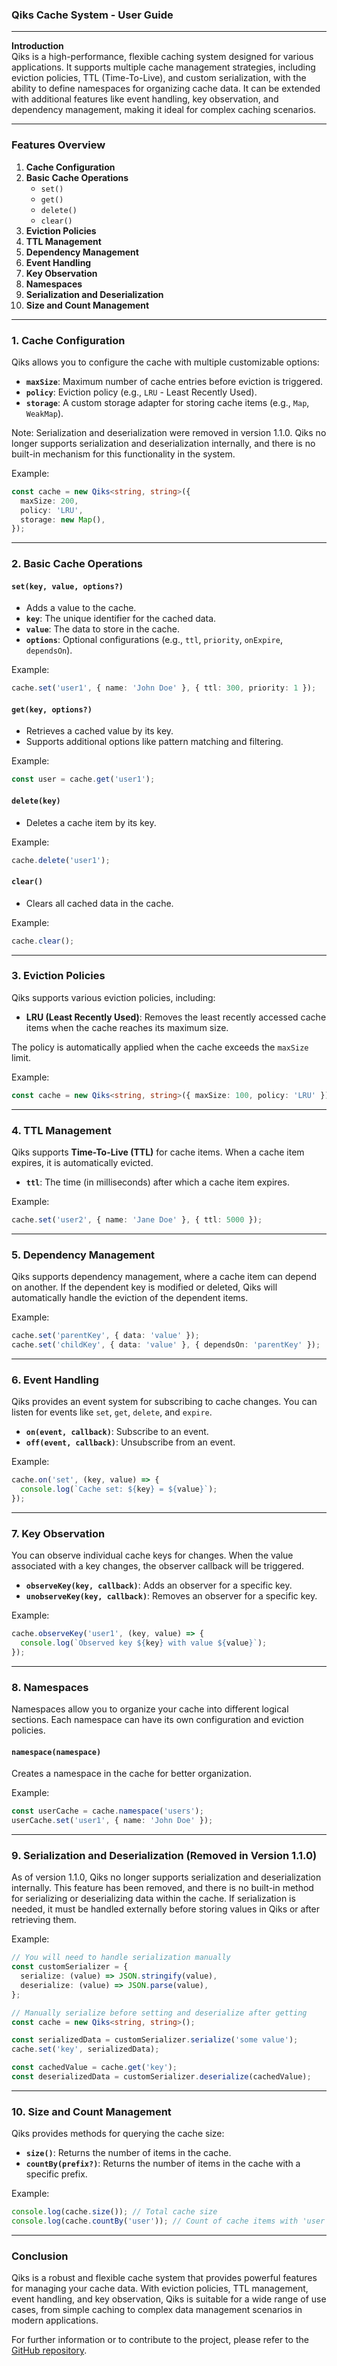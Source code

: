 ### **Qiks Cache System - User Guide**

---

**Introduction**  
Qiks is a high-performance, flexible caching system designed for various applications. It supports multiple cache management strategies, including eviction policies, TTL (Time-To-Live), and custom serialization, with the ability to define namespaces for organizing cache data. It can be extended with additional features like event handling, key observation, and dependency management, making it ideal for complex caching scenarios.

---

### **Features Overview**

1. **Cache Configuration**
2. **Basic Cache Operations**
   - `set()`
   - `get()`
   - `delete()`
   - `clear()`
3. **Eviction Policies**
4. **TTL Management**
5. **Dependency Management**
6. **Event Handling**
7. **Key Observation**
8. **Namespaces**
9. **Serialization and Deserialization**
10. **Size and Count Management**

---

### **1. Cache Configuration**

Qiks allows you to configure the cache with multiple customizable options:

- **`maxSize`**: Maximum number of cache entries before eviction is triggered.
- **`policy`**: Eviction policy (e.g., `LRU` - Least Recently Used).
- **`storage`**: A custom storage adapter for storing cache items (e.g., `Map`, `WeakMap`).

Note: Serialization and deserialization were removed in version 1.1.0. Qiks no longer supports serialization and deserialization internally, and there is no built-in mechanism for this functionality in the system.

Example:

```typescript
const cache = new Qiks<string, string>({
  maxSize: 200,
  policy: 'LRU',
  storage: new Map(),
});
```

---

### **2. Basic Cache Operations**

#### **`set(key, value, options?)`**

- Adds a value to the cache.
- **`key`**: The unique identifier for the cached data.
- **`value`**: The data to store in the cache.
- **`options`**: Optional configurations (e.g., `ttl`, `priority`, `onExpire`, `dependsOn`).

Example:

```typescript
cache.set('user1', { name: 'John Doe' }, { ttl: 300, priority: 1 });
```

#### **`get(key, options?)`**

- Retrieves a cached value by its key.
- Supports additional options like pattern matching and filtering.

Example:

```typescript
const user = cache.get('user1');
```

#### **`delete(key)`**

- Deletes a cache item by its key.

Example:

```typescript
cache.delete('user1');
```

#### **`clear()`**

- Clears all cached data in the cache.

Example:

```typescript
cache.clear();
```

---

### **3. Eviction Policies**

Qiks supports various eviction policies, including:

- **LRU (Least Recently Used)**: Removes the least recently accessed cache items when the cache reaches its maximum size.

The policy is automatically applied when the cache exceeds the `maxSize` limit.

Example:

```typescript
const cache = new Qiks<string, string>({ maxSize: 100, policy: 'LRU' });
```

---

### **4. TTL Management**

Qiks supports **Time-To-Live (TTL)** for cache items. When a cache item expires, it is automatically evicted.

- **`ttl`**: The time (in milliseconds) after which a cache item expires.

Example:

```typescript
cache.set('user2', { name: 'Jane Doe' }, { ttl: 5000 });
```

---

### **5. Dependency Management**

Qiks supports dependency management, where a cache item can depend on another. If the dependent key is modified or deleted, Qiks will automatically handle the eviction of the dependent items.

Example:

```typescript
cache.set('parentKey', { data: 'value' });
cache.set('childKey', { data: 'value' }, { dependsOn: 'parentKey' });
```

---

### **6. Event Handling**

Qiks provides an event system for subscribing to cache changes. You can listen for events like `set`, `get`, `delete`, and `expire`.

- **`on(event, callback)`**: Subscribe to an event.
- **`off(event, callback)`**: Unsubscribe from an event.

Example:

```typescript
cache.on('set', (key, value) => {
  console.log(`Cache set: ${key} = ${value}`);
});
```

---

### **7. Key Observation**

You can observe individual cache keys for changes. When the value associated with a key changes, the observer callback will be triggered.

- **`observeKey(key, callback)`**: Adds an observer for a specific key.
- **`unobserveKey(key, callback)`**: Removes an observer for a specific key.

Example:

```typescript
cache.observeKey('user1', (key, value) => {
  console.log(`Observed key ${key} with value ${value}`);
});
```

---

### **8. Namespaces**

Namespaces allow you to organize your cache into different logical sections. Each namespace can have its own configuration and eviction policies.

#### **`namespace(namespace)`**

Creates a namespace in the cache for better organization.

Example:

```typescript
const userCache = cache.namespace('users');
userCache.set('user1', { name: 'John Doe' });
```

---

### **9. Serialization and Deserialization (Removed in Version 1.1.0)**

As of version 1.1.0, Qiks no longer supports serialization and deserialization internally. This feature has been removed, and there is no built-in method for serializing or deserializing data within the cache. If serialization is needed, it must be handled externally before storing values in Qiks or after retrieving them.

Example:

```typescript
// You will need to handle serialization manually
const customSerializer = {
  serialize: (value) => JSON.stringify(value),
  deserialize: (value) => JSON.parse(value),
};

// Manually serialize before setting and deserialize after getting
const cache = new Qiks<string, string>();

const serializedData = customSerializer.serialize('some value');
cache.set('key', serializedData);

const cachedValue = cache.get('key');
const deserializedData = customSerializer.deserialize(cachedValue);
```

---

### **10. Size and Count Management**

Qiks provides methods for querying the cache size:

- **`size()`**: Returns the number of items in the cache.
- **`countBy(prefix?)`**: Returns the number of items in the cache with a specific prefix.

Example:

```typescript
console.log(cache.size()); // Total cache size
console.log(cache.countBy('user')); // Count of cache items with 'user' prefix
```

---

### **Conclusion**

Qiks is a robust and flexible cache system that provides powerful features for managing your cache data. With eviction policies, TTL management, event handling, and key observation, Qiks is suitable for a wide range of use cases, from simple caching to complex data management scenarios in modern applications.

For further information or to contribute to the project, please refer to the [GitHub repository](https://github.com/example/).
